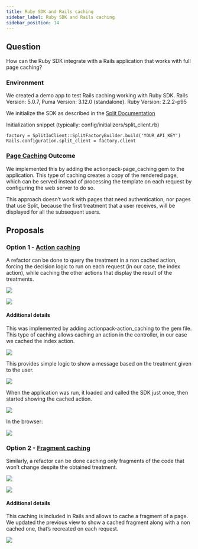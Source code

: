 ```yaml
---
title: Ruby SDK and Rails caching
sidebar_label: Ruby SDK and Rails caching
sidebar_position: 14
---
```


<p>
  <button hidden style={{borderRadius:'8px', border:'1px', fontFamily:'Courier New', fontWeight:'800', textAlign:'left'}}> help.split.io link: https://help.split.io/hc/en-us/articles/360012238092-Ruby-SDK-and-Rails-caching </button>
</p>

## Question
How can the Ruby SDK integrate with a Rails application that works with full page caching?

### Environment
We created a demo app to test Rails caching working with Ruby SDK. Rails Version: 5.0.7, Puma Version: 3.12.0 (standalone). Ruby Version: 2.2.2-p95

We initialize the SDK as described in the [Split Documentation](https://docs.split.io/docs/ruby-sdk-overview#section-configuration)

Initialization snippet (typically: config/initializers/split_client.rb)

```
factory = SplitIoClient::SplitFactoryBuilder.build('YOUR_API_KEY') Rails.configuration.split_client = factory.client
```

### [Page Caching](https://guides.rubyonrails.org/caching_with_rails.html#page-caching) Outcome
We implemented this by adding the actionpack-page_caching gem to the application. This type of caching creates a copy of the rendered page, which can be served instead of processing the template on each request by configuring the web server to do so.

This approach doesn’t work with pages that need authentication, nor pages that use Split, because the first treatment that a user receives, will be displayed for all the subsequent users.

## Proposals
### Option 1 - [Action caching](https://guides.rubyonrails.org/caching_with_rails.html#action-caching)
A refactor can be done to query the treatment in a non cached action, forcing the decision logic to run on each request (in our case, the index action), while caching the other actions that display the result of the treatments.

![](https://help.split.io/hc/article_attachments/360008630892/image1.png)

![](https://help.split.io/hc/article_attachments/360008630912/image2.gif)

#### Additional details
This was implemented by adding actionpack-action_caching to the gem file. This type of caching allows caching an action in the controller, in our case we cached the index action.

![](https://help.split.io/hc/article_attachments/360008630952/image3.png)

This provides simple logic to show a message based on the treatment given to the user.

![](https://help.split.io/hc/article_attachments/360008665111/image4.png)

When the application was run, it loaded and called the SDK just once, then started showing the cached action.

![](https://help.split.io/hc/article_attachments/360008630992/image5.png)

In the browser:

![](https://help.split.io/hc/article_attachments/360008631012/image6.png)

### Option 2 - [Fragment caching](https://guides.rubyonrails.org/caching_with_rails.html#fragment-caching)

Similarly, a refactor can be done caching only fragments of the code that won’t change despite the obtained treatment.

![](https://help.split.io/hc/article_attachments/360008631032/image7.png)

![](https://help.split.io/hc/article_attachments/360008631052/image8.gif)

#### Additional details
This caching is included in Rails and allows to cache a fragment of a page.
We updated the previous view to show a cached fragment along with a non cached one, that’s recreated on each request.

![](https://help.split.io/hc/article_attachments/360008631072/image9.png)